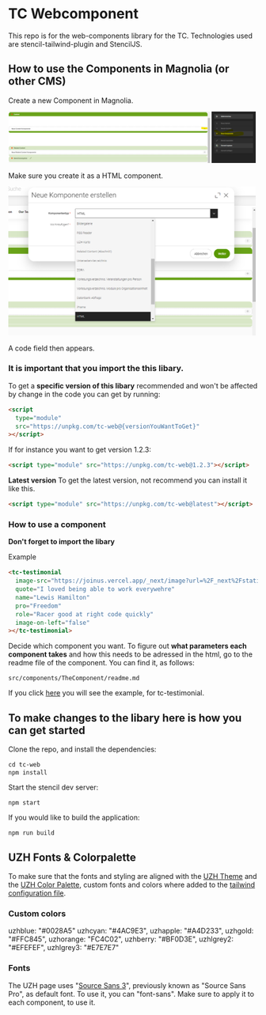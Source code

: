 # TC Webcomponent

This repo is for the web-components library for the TC. Technologies used are stencil-tailwind-plugin and StencilJS.

## How to use the Components in Magnolia (or other CMS)

Create a new Component in Magnolia.

<img src="ReadMeImages\Add_Component_Magnolia.png" alt="Adding a component in Magnolia" width="500"/>

Make sure you create it as a HTML component.

<img src="ReadMeImages\HTML_Select.png" alt="Make sure to select a HTML Component" width="500"/>

A code field then appears.

### It is important that you import the this libary.

To get a **specific version of this libary** recommended and won't be affected by change in the code you can get by running:

```html
<script
  type="module"
  src="https://unpkg.com/tc-web@{versionYouWantToGet}"
></script>
```

If for instance you want to get version 1.2.3:

```html
<script type="module" src="https://unpkg.com/tc-web@1.2.3"></script>
```

**Latest version**
To get the latest version, not recommend you can install it like this.

```html
<script type="module" src="https://unpkg.com/tc-web@latest"></script>
```

### How to use a component

**Don't forget to import the libary**

Example

```html
<tc-testimonial
  image-src="https://joinus.vercel.app/_next/image?url=%2F_next%2Fstatic%2Fmedia%2Fpascal.cd3140df.jpg&w=1920&q=75"
  quote="I loved being able to work everywehre"
  name="Lewis Hamilton"
  pro="Freedom"
  role="Racer good at right code quickly"
  image-on-left="false"
></tc-testimonial>
```

Decide which component you want.
To figure out **what parameters each component takes** and how this needs to be adressed in the html, go to the readme file of the component.
You can find it, as follows:

```
src/components/TheComponent/readme.md
```

If you click [here](src\components\tc-testimonial\readme.md) you will see the example, for tc-testimonial.

## To make changes to the libary here is how you can get started

Clone the repo, and install the dependencies:

```shell
cd tc-web
npm install
```

Start the stencil dev server:

```shell
npm start
```

If you would like to build the application:

```shell
npm run build
```

## UZH Fonts & Colorpalette

To make sure that the fonts and styling are aligned with the [UZH Theme](https://www.frontend.uzh.ch/style/current/)
and the [UZH Color Palette](https://www.cd.uzh.ch/de/elements.html#UZH-Farben), custom fonts and colors where added to the [tailwind configuration file](tailwind.config.js). 

### Custom colors

uzhblue: "#0028A5"
uzhcyan: "#4AC9E3",
uzhapple: "#A4D233",
uzhgold: "#FFC845",
uzhorange: "FC4C02",
uzhberry: "#BF0D3E",
uzhlgrey2: "#EFEFEF",
uzhlgrey3: "#E7E7E7"

### Fonts

The UZH page uses "[Source Sans 3](https://fonts.google.com/specimen/Source+Sans+3)", previously known as "Source Sans Pro",  as default font.
To use it, you can "font-sans".
Make sure to apply it to each component, to use it.  
